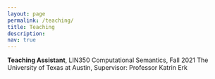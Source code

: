 ```yaml
---
layout: page
permalink: /teaching/
title: Teaching
description: 
nav: true
---
```


**Teaching Assistant**, LIN350 Computational Semantics, Fall 2021
The University of Texas at Austin, Supervisor: Professor Katrin Erk
